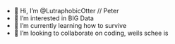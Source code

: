 - 👋 Hi, I’m @LutraphobicOtter // Peter
- 👀 I’m interested in BIG Data
- 🌱 I’m currently learning how to survive
- 💞️ I’m looking to collaborate on coding, weils schee is 

<!---
LutraphobicOtter/LutraphobicOtter is a ✨ special ✨ repository because its `README.md` (this file) appears on your GitHub profile.
You can click the Preview link to take a look at your changes.
--->
